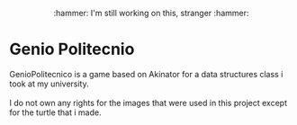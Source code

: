 <p align="center">
:hammer: I'm still working on this, stranger :hammer:
</p>

# <h1> Genio Politecnio


GenioPolitecnico is a game based on Akinator for a data structures class i took at my university. <br></br>
I do not own any rights for the images that were used in this project except for the turtle that i made.
